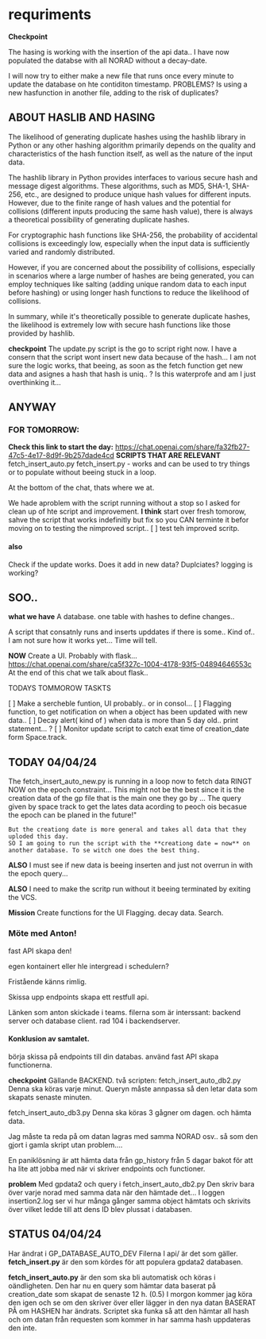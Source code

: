 # requriments


**Checkpoint**

The hasing is working with the insertion of the api data.. 
I have now populated the databse with all NORAD without a decay-date. 

I will now try to either make a new file that runs once every minute to update the database on hte contiditon timestamp. 
    PROBLEMS? 
        Is using a new hasfunction in another file, adding to the risk of duplicates? 


## ABOUT HASLIB AND HASING 

The likelihood of generating duplicate hashes using the hashlib library in Python or any other hashing algorithm primarily depends on the quality and characteristics of the hash function itself, as well as the nature of the input data.

The hashlib library in Python provides interfaces to various secure hash and message digest algorithms. These algorithms, such as MD5, SHA-1, SHA-256, etc., are designed to produce unique hash values for different inputs. However, due to the finite range of hash values and the potential for collisions (different inputs producing the same hash value), there is always a theoretical possibility of generating duplicate hashes.

For cryptographic hash functions like SHA-256, the probability of accidental collisions is exceedingly low, especially when the input data is sufficiently varied and randomly distributed.

However, if you are concerned about the possibility of collisions, especially in scenarios where a large number of hashes are being generated, you can employ techniques like salting (adding unique random data to each input before hashing) or using longer hash functions to reduce the likelihood of collisions.

In summary, while it's theoretically possible to generate duplicate hashes, the likelihood is extremely low with secure hash functions like those provided by hashlib.




**checkpoint**
The update.py script is the go to script right now. 
    I have a consern that the script wont insert new data because of the hash... 
        I am not sure the logic works, that beeing, as soon as the fetch function get new data and asignes a hash that hash is uniq.. ? 
        Is this waterprofe and am I just overthinking it...  


## ANYWAY 



### FOR TOMORROW: 
**Check this link to start the day:** https://chat.openai.com/share/fa32fb27-47c5-4e17-8d9f-9b257dade4cd
**SCRIPTS THAT ARE RELEVANT**
fetch_insert_auto.py 
fetch_insert.py - works and can be used to try things or to populate without beeing stuck in a loop. 

At the bottom of the chat, thats where we at. 

We hade aproblem with the script running without a stop so I asked for clean up of hte script and improvement. 
**I think** start over fresh tomorow, sahve the script that works indefinitly but fix so you CAN terminte it befor moving on to testing the nimproved script.. 
[ ] test teh improved scritp. 


#### **also**
Check if the update works. Does it add in new data? Duplciates? logging is working?

## SOO..
**what we have** 
A database.
    one table with hashes to define changes.. 

A script that consatnly runs and inserts upddates if there is some.. 
    Kind of.. I am not sure how it works yet... Time will tell. 

**NOW**
Create a UI. Probably with flask...
https://chat.openai.com/share/ca5f327c-1004-4178-93f5-04894646553c
At the end of this chat we talk about flask..  



TODAYS TOMMOROW TASKTS 

[ ] Make a sercheble funtion, UI probably.. or in consol... 
[ ] Flagging function, to get notification on when a object has been updated with new data.. 
[ ] Decay alert( kind of ) when data is more than 5 day old.. print statement... ? 
[ ] Monitor update script to catch exat time of creation_date form Space.track. 

## **TODAY 04/04/24**

The fetch_insert_auto_new.py is running in a loop now to fetch data RINGT NOW on the epoch constraint... 
    This might not be the best since it is the creation data of the gp file that is the main one they go by ...
    The query given by space track to get the lates data acording to peoch ois becasue the epoch can be planed in the future!" 

    But the creationg date is more general and takes all data that they uploded this day. 
    SO I am going to run the script with the **creationg date = now** on another database. To se witch one does the best thing. 
**ALSO**
I must see if new data is beeing inserten and just not overrun in with the epoch query... 

**ALSO** 
I need to make the scritp run without it beeing terminated by exiting the VCS.


**Mission** 
Create functions for the UI 
    Flagging.
    decay data. 
    Search. 





###  Möte med Anton! 

fast API skapa den! 

egen kontainert eller hle intergread i schedulern? 

Fristående känns rimlig. 

Skissa upp endpoints skapa ett restfull api. 

Länken som anton skickade i teams. 
filerna som är interssant: backend server och database client.
rad 104 i backendserver. 

#### **Konklusion av samtalet.** 
börja skissa på endpoints till din databas. 
använd fast API 
skapa functionerna. 


**checkpoint**
Gällande BACKEND. 
två scripten: 
fetch_insert_auto_db2.py
    Denna ska köras varje minut. Queryn måste annpassa så den letar data som skapats senaste minuten. 

fetch_insert_auto_db3.py 
    Denna ska köras 3 gågner om dagen. och hämta data. 

Jag måste ta reda på om datan lagras med samma NORAD osv.. så som den gjort i gamla skript utan problem.... 


En paniklösning är att hämta data från gp_history från 5 dagar bakot för att ha lite att jobba med när vi skriver endpoints och functioner. 

**problem** 
Med gpdata2 och query i fetch_insert_auto_db2.py 
    Den skriv bara över varje norad med samma data när den hämtade det... 
I loggen insertion2.log ser vi hur många gånger samma object hämtats och skrivits över vilket ledde till att dens ID blev plussat i databasen. 


## **STATUS 04/04/24**
Har ändrat i GP_DATABASE_AUTO_DEV 
    Filerna I api/ är det som gäller.  
**fetch_insert.py** är den som kördes för att populera gpdata2 databasen. 

**fetch_insert_auto.py** är den som ska bli automatisk och köras i oändligheten. 
    Den har nu en query som hämtar data baserat på creation_date som skapat de senaste 12 h. (0.5) 
    I morgon kommer jag köra den igen och se om den skriver över eller lägger in den nya datan BASERAT PÅ om HASHEN har ändrats. 
        Scriptet ska funka så att den hämtar all hash och om datan från requesten som kommer in har samma hash uppdateras den inte. 
